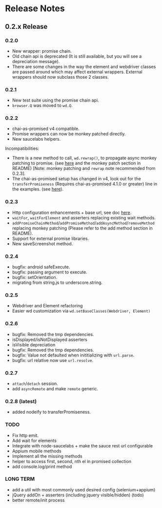 # Release Notes

## 0.2.x Release

### 0.2.0

- New wrapper: promise chain.
- Old chain api is deprecated (It is still available, but you will see a depreciation message).
- There are some changes in the way the element and webdriver classes are passed around
which may affect external wrappers. External wrappers should now subclass those 2 classes.

### 0.2.1

- New test suite using the promise chain api.
- `browser.Q` was moved to `wd.Q`.

### 0.2.2

- chai-as-promised v4 compatible.
- Promise wrappers can now be monkey patched directly.
- New saucelabs helpers.

Incompatibilities:

  - There is a new method to call, `wd.rewrap()`, to propagate async monkey patching to promise.
  (see [here](https://github.com/admc/wd/blob/master/examples/promise/monkey.patch-with-async.js#L35)
  and the monkey patch section in README) [Note: monkey patching and `rewrap` note recommended from 0.2.3].
  - The chai-as-promised setup has changed in v4, look out for the `transferPromiseness` (Requires chai-as-promised 4.1.0 or greater)
  line in the examples. (see [here](https://github.com/admc/wd/blob/master/examples/promise/chrome.js#L15)).

### 0.2.3

  - Http configuration enhancements + base url, see doc [here](https://github.com/admc/wd#http-configuration--base-url).
  - `waitFor`, `waitForElement` and asserters replacing existing wait methods.
  - `addPromiseChainMethod`/`addPromiseMethod`/`addAsyncMethod`/`removeMethod` replacing monkey patching
  (Please refer to the add method section in README).
  - Support for external promise libraries.
  - New saveScreenshot method.

### 0.2.4

  - bugfix: android safeExecute.
  - bugfix: passing argument to execute.
  - bugfix: setOrientation.
  - migrating from string.js to underscore.string.

### 0.2.5 

  - Webdriver and Element refactoring
  - Easier wd customization via `wd.setBaseClasses(Webdriver, Element)`

### 0.2.6

  - bugfix: Removed the tmp dependencies.
  - isDisplayed/isNotDisplayed asserters
  - isVisible depreciation
  - bugfix: Removed the tmp dependencies.
  - bugfix: Value not defaulted when inititializing with `url.parse`.
  - bugfix: url relative now use `url.resolve`.

### 0.2.7
  - `attach`/`detach` session.
  - add `asyncRemote` and make `remote` generic.

### 0.2.8 (latest)
  - added nodeify to transferPromiseness.

### TODO
  - Fix http emit.
  - Add wait for elements
  - Integrate with node-saucelabs + make the sauce rest url configurable
  - Appium mobile methods
  - Implement all the missing methods
  - helper to access first, second, nth el in promised collection
  - add console.log/print method

### LONG TERM
  - add a util with most commonly used desired config (selenium+appium)
  - jQuery addOn + asserters (including jquery visible/hidden) (todo)
  - better remote/init process
